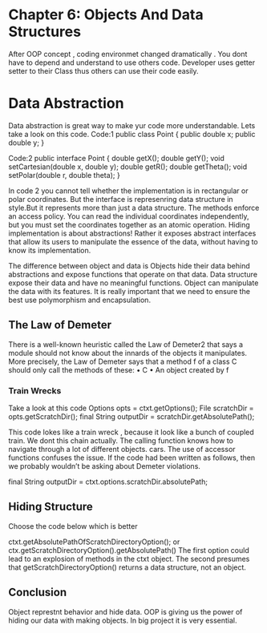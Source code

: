 # Chapter 6: Objects And Data Structures
After OOP concept , coding environmet changed dramatically . You dont have to depend and understand to use others code. Developer uses getter setter to their Class thus others can use their code easily.

# Data Abstraction
Data abstraction is great way to make yur code more understandable. Lets take a look on this code.
Code:1
public class Point {
public double x;
public double y;
}

Code:2
public interface Point {
double getX();
double getY();
void setCartesian(double x, double y);
double getR();
double getTheta();
void setPolar(double r, double theta);
}

In code 2 you cannot tell whether the
implementation is in rectangular or polar coordinates. But the interface is represenring data structure in style.But it represents more than just a data structure. The methods enforce an access
policy. You can read the individual coordinates independently, but you must set the coordinates
together as an atomic operation. Hiding implementation is about abstractions! Rather it exposes abstract interfaces
that allow its users to manipulate the essence of the data, without having to know its
implementation.

The difference between object and data is Objects hide
their data behind abstractions and expose functions that operate on that data. Data structure
expose their data and have no meaningful functions. Object can manipulate the data with its features. It is really important that we need to ensure the best use polymorphism and encapsulation.

## The Law of Demeter
There is a well-known heuristic called the Law of Demeter2 that says a module should not
know about the innards of the objects it manipulates. More precisely, the Law of Demeter says that a method f of a class C should only call
the methods of these:
• C
• An object created by f

### Train Wrecks

Take a look at this code
Options opts = ctxt.getOptions();
File scratchDir = opts.getScratchDir();
final String outputDir = scratchDir.getAbsolutePath();

This code lokes like a train wreck , because it look like a bunch of coupled train. We dont this chain actually. The calling
function knows how to navigate through
a lot of different objects.
cars. The use of accessor functions confuses the issue. If the code had been written as follows,
then we probably wouldn’t be asking about Demeter violations.

final String outputDir = ctxt.options.scratchDir.absolutePath;

## Hiding Structure

Choose the code below which is better

ctxt.getAbsolutePathOfScratchDirectoryOption();
or
ctx.getScratchDirectoryOption().getAbsolutePath()
The first option could lead to an explosion of methods in the ctxt object. The second presumes
that getScratchDirectoryOption() returns a data structure, not an object. 

## Conclusion
Object represtnt behavior and hide data. OOP is giving us the power of hiding our data with making objects. In big project it is very essential.
